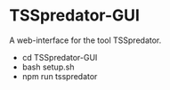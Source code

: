 # TSSpredator-GUI

A web-interface for the tool TSSpredator.

- cd TSSpredator-GUI
- bash setup.sh
- npm run tsspredator
